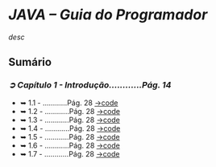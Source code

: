 # ***JAVA – Guia do Programador***

*desc*

## **Sumário**
### ***➲ Capítulo 1 - Introdução............Pág. 14***
  - ➥ 1.1 - ............Pág. 28 <a href="#">→code</a>
  - ➥ 1.2 - ............Pág. 28 <a href="#">→code</a>
  - ➥ 1.3 - ............Pág. 28 <a href="#">→code</a>
  - ➥ 1.4 - ............Pág. 28 <a href="#">→code</a>
  - ➥ 1.5 - ............Pág. 28 <a href="#">→code</a>
  - ➥ 1.6 - ............Pág. 28 <a href="#">→code</a>
  - ➥ 1.7 - ............Pág. 28 <a href="#">→code</a>

